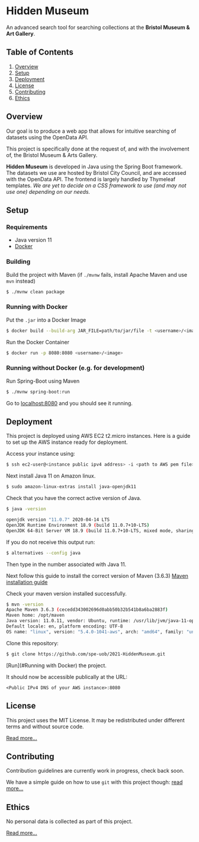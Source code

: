 # Hidden Museum

An advanced search tool for searching collections at the **Bristol Museum & Art Gallery**.

## Table of Contents

1. [Overview](#overview)
2. [Setup](#setup)
3. [Deployment](#Deployment)
4. [License](#license)
5. [Contributing](#contributing)
6. [Ethics](#ethics)

## Overview

Our goal is to produce a web app that allows for intuitive searching of datasets using the OpenData API.

This project is specifically done at the request of, and with the involvement of, the Bristol&nbsp;Museum & Arts&nbsp;Gallery.

**Hidden Museum** is developed in Java using the Spring Boot framework. The datasets we use are hosted by Bristol City Council, and are accessed with the OpenData API. The frontend is largely handled by Thymeleaf templates. *We are yet to decide on a CSS framework to use (and may not use one) depending on our needs.*

## Setup

### Requirements

- Java version 11
- [Docker](https://www.docker.com/)

### Building

Build the project with Maven (if `./mvnw` fails, install Apache Maven and use `mvn` instead)
```bash
$ ./mvnw clean package
```

### Running with Docker

Put the `.jar` into a Docker Image
```bash
$ docker build --build-arg JAR_FILE=path/to/jar/file -t <username>/<image> .
```

Run the Docker Container
```bash
$ docker run -p 8080:8080 <username>/<image>
```

### Running without Docker (e.g. for development)

Run Spring-Boot using Maven
```bash
$ ./mvnw spring-boot:run
```

Go to [localhost:8080](https://localhost:8080/) and you should see it running.

## Deployment

This project is deployed using AWS EC2 t2.micro instances. Here is a guide to set up
the AWS instance ready for deployment.

Access your instance using:
```bash
$ ssh ec2-user@<instance public ipv4 address> -i <path to AWS pem file> 
```

Next install Java 11 on Amazon linux.

```bash
$ sudo amazon-linux-extras install java-openjdk11
```

Check that you have the correct active version of Java.
```bash
$ java -version

openjdk version "11.0.7" 2020-04-14 LTS
OpenJDK Runtime Environment 18.9 (build 11.0.7+10-LTS)
OpenJDK 64-Bit Server VM 18.9 (build 11.0.7+10-LTS, mixed mode, sharing)
```

If you do not receive this output run:

```bash
$ alternatives --config java
```
Then type in the number associated with Java 11.

Next follow this guide to install the correct version of Maven (3.6.3)
[Maven installation guide](https://blog.ruanbekker.com/blog/2021/07/12/install-java-11-and-maven-on-ubuntu-linux/)

Check your maven version installed successfully.
```bash
$ mvn -version
Apache Maven 3.6.3 (cecedd343002696d0abb50b32b541b8a6ba2883f)
Maven home: /opt/maven
Java version: 11.0.11, vendor: Ubuntu, runtime: /usr/lib/jvm/java-11-openjdk-amd64
Default locale: en, platform encoding: UTF-8
OS name: "linux", version: "5.4.0-1041-aws", arch: "amd64", family: "unix"
```

Clone this repository:

```bash
$ git clone https://github.com/spe-uob/2021-HiddenMuseum.git
```

[Run](#Running with Docker) the project.

It should now be accessible publically at the URL:

```
<Public IPv4 DNS of your AWS instance>:8080
```
## License

This project uses the MIT License. It may be redistributed under different terms and without source code.

[Read more...](/LICENSE.md)


## Contributing

Contribution guidelines are currently work in progress, check back soon.

We have a simple guide on how to use `git` with this project though: [read more...](/GITGUIDE.md)


## Ethics

No personal data is collected as part of this project.

[Read more...](/docs/ETHICS.md)